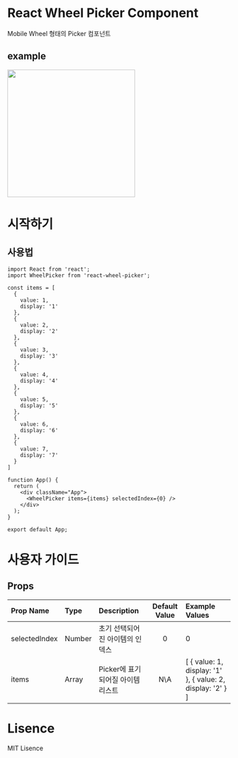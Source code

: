 # React Wheel Picker Component
Mobile Wheel 형태의 Picker 컴포넌트

## example
<img src="https://github.com/oper0116/react-wheel-picker/.github/run.gif" width="288"/>

# 시작하기

## 사용법
```
import React from 'react';
import WheelPicker from 'react-wheel-picker';

const items = [
  {
    value: 1,
    display: '1'
  },
  {
    value: 2,
    display: '2'
  },
  {
    value: 3,
    display: '3'
  },
  {
    value: 4,
    display: '4'
  },
  {
    value: 5,
    display: '5'
  },
  {
    value: 6,
    display: '6'
  },
  {
    value: 7,
    display: '7'
  }
]

function App() {
  return (
    <div className="App">
      <WheelPicker items={items} selectedIndex={0} />
    </div>
  );
}

export default App;
```

# 사용자 가이드

## Props
|    Prop Name  | Type | Description | Default Value | Example Values |
|:--------------| :--- | :------------|:-------------:|:---------------|
| selectedIndex | Number | 초기 선택되어진 아이템의 인덱스 | 0 | 0 |
| items         | Array  | Picker에 표기되어질 아이템 리스트 | N\A | [ { value: 1, display: '1' }, { value: 2, display: '2' } ] |

# Lisence
MIT Lisence

